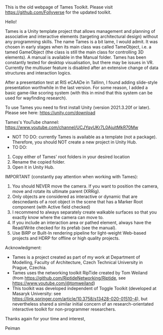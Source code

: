 This is the old webpage of Tames Toolkit. Please visit https://github.com/Follyverse for the updated toolkit.



Hello!

Tames is a Unity template project that allows management and planning of associative and interactive elements (targeting architectural design) without any programming skills. The name Tames is a bit lame, I would admit. It was chosen in early stages when its main class was called TameObject, i.e. a tamed GameObject (the class is still the main class for controlling 3D elements). A manual is available in the Manual folder. Tames has been constantly tested for desktop visualisation, but there may be issues in VR. Currently the multiuser feature is disabled after an extensive change of data structures and interaction logics.

After a presentation test at RIS eCAADe in Tallinn, I found adding slide-style presentation worthwhile in the last version. For some reason, I added a basic game-like scoring system (with this in mind that this system can be used for wayfinding research).  

To use Tames you need to first install Unity (version 2021.3.20f or later). Please see here: https://unity.com/download 

Tames's YouTube channel: https://www.youtube.com/channel/UCJYqvUKr7L0AjuitMkR70Mw

- NOT TO DO: currently Tames is available as a template (not a package). Therefore, you should NOT create a new project in Unity Hub.
- TO DO:
1. Copy either of Tames' root folders in your desired location 
2. Rename the copied folder. 
3. Open it in Unity Hub.

IMPORTANT (constantly pay attention when working with Tames):  
1. You should NEVER move the camera. If you want to position the camera, move and rotate its ultimate parent (XRRig).
2. Only objects are considered as interactive or dynamic that are descnedants of a root object in the scene that has a Marker Root component (with Active field checked)
3. I recommend to always separately create walkable surfaces so that you exactly know where the camera can move to. 
4. If you include an interaction area or pathed element, always have the Read/Write checked for its prefab (see the manual).
5. Use BiRP or Built-In rendering pipeline for light-weight Web-based projects and HDRP for offline or high quality projects. 

Acknowledgment:

- Tames is a project created as part of my work at Department of Modelling, Faculty of Architecture, Czech Technical University in Prague, Czechia.
- Tames uses the networking toolkit RipTide created by Tom Weiland (from https://github.com/RiptideNetworking/Riptide, see https://www.youtube.com/@tomweiland)
- This toolkit was developed independent of Toggle Toolkit (developed at Masaryk University: see https://link.springer.com/article/10.3758/s13428-020-01510-4), but nevertheless shared a similar initial concern of an research-orientated interactive toolkit for non-programmer researchers. 


Thanks again for your time and interest,

Peiman 
